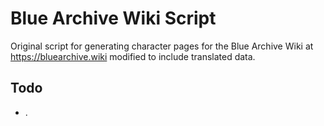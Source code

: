 # Blue Archive Wiki Script
Original script for generating character pages for the Blue Archive Wiki at https://bluearchive.wiki modified to include translated data.

## Todo
- .